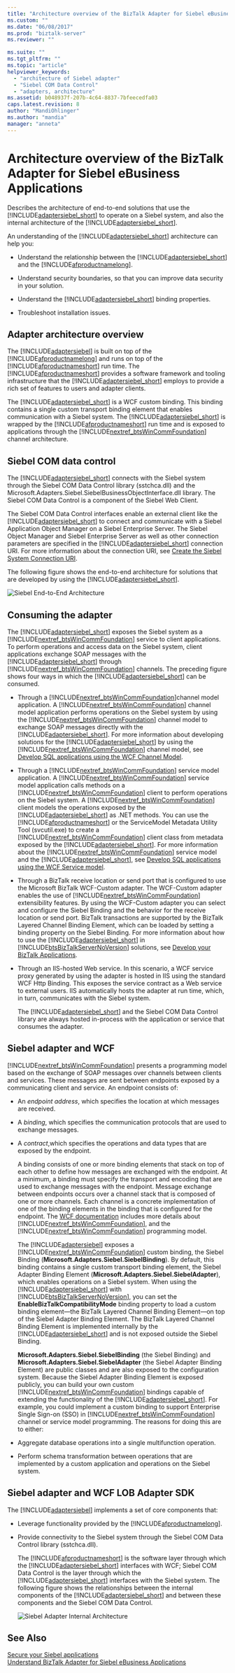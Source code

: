```yaml
---
title: "Architecture overview of the BizTalk Adapter for Siebel eBusiness Applications | Microsoft Docs"
ms.custom: ""
ms.date: "06/08/2017"
ms.prod: "biztalk-server"
ms.reviewer: ""

ms.suite: ""
ms.tgt_pltfrm: ""
ms.topic: "article"
helpviewer_keywords: 
  - "architecture of Siebel adapter"
  - "Siebel COM Data Control"
  - "adapters, architecture"
ms.assetid: b048937f-207b-4c64-8837-7bfeecedfa03
caps.latest.revision: 8
author: "MandiOhlinger"
ms.author: "mandia"
manager: "anneta"
---
```

# Architecture overview of the BizTalk Adapter for Siebel eBusiness Applications
Describes the architecture of end-to-end solutions that use the [!INCLUDE[adaptersiebel_short](../../includes/adaptersiebel-short-md.md)] to operate on a Siebel system, and also the internal architecture of the [!INCLUDE[adaptersiebel_short](../../includes/adaptersiebel-short-md.md)].  
  
 An understanding of the [!INCLUDE[adaptersiebel_short](../../includes/adaptersiebel-short-md.md)] architecture can help you:  
  
- Understand the relationship between the [!INCLUDE[adaptersiebel_short](../../includes/adaptersiebel-short-md.md)] and the [!INCLUDE[afproductnamelong](../../includes/afproductnamelong-md.md)].  
  
- Understand security boundaries, so that you can improve data security in your solution.  
  
- Understand the [!INCLUDE[adaptersiebel_short](../../includes/adaptersiebel-short-md.md)] binding properties.  
  
- Troubleshoot installation issues.  

## Adapter architecture overview
The [!INCLUDE[adaptersiebel](../../includes/adaptersiebel-md.md)] is built on top of the [!INCLUDE[afproductnamelong](../../includes/afproductnamelong-md.md)] and runs on top of the [!INCLUDE[afproductnameshort](../../includes/afproductnameshort-md.md)] run time. The [!INCLUDE[afproductnameshort](../../includes/afproductnameshort-md.md)] provides a software framework and tooling infrastructure that the [!INCLUDE[adaptersiebel_short](../../includes/adaptersiebel-short-md.md)] employs to provide a rich set of features to users and adapter clients.  
  
 The [!INCLUDE[adaptersiebel_short](../../includes/adaptersiebel-short-md.md)] is a WCF custom binding. This binding contains a single custom transport binding element that enables communication with a Siebel system. The [!INCLUDE[adaptersiebel_short](../../includes/adaptersiebel-short-md.md)] is wrapped by the [!INCLUDE[afproductnameshort](../../includes/afproductnameshort-md.md)] run time and is exposed to applications through the [!INCLUDE[nextref_btsWinCommFoundation](../../includes/nextref-btswincommfoundation-md.md)] channel architecture.  
  
## Siebel COM data control  
 The [!INCLUDE[adaptersiebel_short](../../includes/adaptersiebel-short-md.md)] connects with the Siebel system through the Siebel COM Data Control library (sstchca.dll) and the Microsoft.Adapters.Siebel.SiebelBusinessObjectInterface.dll library. The Siebel COM Data Control is a component of the Siebel Web Client. 
  
 The Siebel COM Data Control interfaces enable an external client like the [!INCLUDE[adaptersiebel_short](../../includes/adaptersiebel-short-md.md)] to connect and communicate with a Siebel Application Object Manager on a Siebel Enterprise Server. The Siebel Object Manager and Siebel Enterprise Server as well as other connection parameters are specified in the [!INCLUDE[adaptersiebel_short](../../includes/adaptersiebel-short-md.md)] connection URI. For more information about the connection URI, see [Create the Siebel System Connection URI](../../adapters-and-accelerators/adapter-siebel/create-the-siebel-system-connection-uri.md).  
  
 The following figure shows the end-to-end architecture for solutions that are developed by using the [!INCLUDE[adaptersiebel_short](../../includes/adaptersiebel-short-md.md)].  
  
 ![Siebel End&#45;to&#45;End Architecture](../../adapters-and-accelerators/adapter-siebel/media/1ae1955e-b7d7-44a0-80c1-1e835edab356.gif "1ae1955e-b7d7-44a0-80c1-1e835edab356")  
  
## Consuming the adapter  
 The [!INCLUDE[adaptersiebel_short](../../includes/adaptersiebel-short-md.md)] exposes the Siebel system as a [!INCLUDE[nextref_btsWinCommFoundation](../../includes/nextref-btswincommfoundation-md.md)] service to client applications. To perform operations and access data on the Siebel system, client applications exchange SOAP messages with the [!INCLUDE[adaptersiebel_short](../../includes/adaptersiebel-short-md.md)] through [!INCLUDE[nextref_btsWinCommFoundation](../../includes/nextref-btswincommfoundation-md.md)] channels. The preceding figure shows four ways in which the [!INCLUDE[adaptersiebel_short](../../includes/adaptersiebel-short-md.md)] can be consumed.  
  
- Through a [!INCLUDE[nextref_btsWinCommFoundation](../../includes/nextref-btswincommfoundation-md.md)]channel model application. A [!INCLUDE[nextref_btsWinCommFoundation](../../includes/nextref-btswincommfoundation-md.md)] channel model application performs operations on the Siebel system by using the [!INCLUDE[nextref_btsWinCommFoundation](../../includes/nextref-btswincommfoundation-md.md)] channel model to exchange SOAP messages directly with the [!INCLUDE[adaptersiebel_short](../../includes/adaptersiebel-short-md.md)]. For more information about developing solutions for the [!INCLUDE[adaptersiebel_short](../../includes/adaptersiebel-short-md.md)] by using the [!INCLUDE[nextref_btsWinCommFoundation](../../includes/nextref-btswincommfoundation-md.md)] channel model, see [Develop SQL applications using the WCF Channel Model](../../adapters-and-accelerators/adapter-sql/develop-sql-applications-using-the-wcf-channel-model.md).  
  
- Through a [!INCLUDE[nextref_btsWinCommFoundation](../../includes/nextref-btswincommfoundation-md.md)] service model application. A [!INCLUDE[nextref_btsWinCommFoundation](../../includes/nextref-btswincommfoundation-md.md)] service model application calls methods on a [!INCLUDE[nextref_btsWinCommFoundation](../../includes/nextref-btswincommfoundation-md.md)] client to perform operations on the Siebel system. A [!INCLUDE[nextref_btsWinCommFoundation](../../includes/nextref-btswincommfoundation-md.md)] client models the operations exposed by the [!INCLUDE[adaptersiebel_short](../../includes/adaptersiebel-short-md.md)] as .NET methods. You can use the [!INCLUDE[afproductnameshort](../../includes/afproductnameshort-md.md)] or the ServiceModel Metadata Utility Tool (svcutil.exe) to create a [!INCLUDE[nextref_btsWinCommFoundation](../../includes/nextref-btswincommfoundation-md.md)] client class from metadata exposed by the [!INCLUDE[adaptersiebel_short](../../includes/adaptersiebel-short-md.md)]. For more information about the [!INCLUDE[nextref_btsWinCommFoundation](../../includes/nextref-btswincommfoundation-md.md)] service model and the [!INCLUDE[adaptersiebel_short](../../includes/adaptersiebel-short-md.md)], see [Develop SQL applications using the WCF Service model](../../adapters-and-accelerators/adapter-sql/develop-sql-applications-using-the-wcf-service-model.md).  
  
- Through a BizTalk receive location or send port that is configured to use the Microsoft BizTalk WCF-Custom adapter. The WCF-Custom adapter enables the use of [!INCLUDE[nextref_btsWinCommFoundation](../../includes/nextref-btswincommfoundation-md.md)] extensibility features. By using the WCF-Custom adapter you can select and configure the Siebel Binding and the behavior for the receive location or send port. BizTalk transactions are supported by the BizTalk Layered Channel Binding Element, which can be loaded by setting a binding property on the Siebel Binding. For more information about how to use the [!INCLUDE[adaptersiebel_short](../../includes/adaptersiebel-short-md.md)] in [!INCLUDE[btsBizTalkServerNoVersion](../../includes/btsbiztalkservernoversion-md.md)] solutions, see [Develop your BizTalk Applications](../../core/develop-your-biztalk-applications.md).
  
- Through an IIS-hosted Web service. In this scenario, a WCF service proxy generated by using the adapter is hosted in IIS using the standard WCF Http Binding. This exposes the service contract as a Web service to external users. IIS automatically hosts the adapter at run time, which, in turn, communicates with the Siebel system.  
  
  The [!INCLUDE[adaptersiebel_short](../../includes/adaptersiebel-short-md.md)] and the Siebel COM Data Control library are always hosted in-process with the application or service that consumes the adapter.  
  
## Siebel adapter and WCF  
 [!INCLUDE[nextref_btsWinCommFoundation](../../includes/nextref-btswincommfoundation-md.md)] presents a programming model based on the exchange of SOAP messages over channels between clients and services. These messages are sent between endpoints exposed by a communicating client and service. An endpoint consists of:  
  
- An *endpoint address*, which specifies the location at which messages are received.  
  
- A *binding*, which specifies the communication protocols that are used to exchange messages.  
  
- A *contract*,which specifies the operations and data types that are exposed by the endpoint.  
  
  A binding consists of one or more binding elements that stack on top of each other to define how messages are exchanged with the endpoint. At a minimum, a binding must specify the transport and encoding that are used to exchange messages with the endpoint. Message exchange between endpoints occurs over a channel stack that is composed of one or more channels. Each channel is a concrete implementation of one of the binding elements in the binding that is configured for the endpoint. The [WCF documentation](http://go.microsoft.com/fwlink/?LinkID=196850) includes more details about [!INCLUDE[nextref_btsWinCommFoundation](../../includes/nextref-btswincommfoundation-md.md)], and the [!INCLUDE[nextref_btsWinCommFoundation](../../includes/nextref-btswincommfoundation-md.md)] programming model.  
  
  The [!INCLUDE[adaptersiebel](../../includes/adaptersiebel-md.md)] exposes a [!INCLUDE[nextref_btsWinCommFoundation](../../includes/nextref-btswincommfoundation-md.md)] custom binding, the Siebel Binding (**Microsoft.Adapters.Siebel.SiebelBinding**). By default, this binding contains a single custom transport binding element, the Siebel Adapter Binding Element (**Microsoft.Adapters.Siebel.SiebelAdapter**), which enables operations on a Siebel system. When using the [!INCLUDE[adaptersiebel_short](../../includes/adaptersiebel-short-md.md)] with [!INCLUDE[btsBizTalkServerNoVersion](../../includes/btsbiztalkservernoversion-md.md)], you can set the **EnableBizTalkCompatibilityMode** binding property to load a custom binding element—the BizTalk Layered Channel Binding Element—on top of the Siebel Adapter Binding Element. The BizTalk Layered Channel Binding Element is implemented internally by the [!INCLUDE[adaptersiebel_short](../../includes/adaptersiebel-short-md.md)] and is not exposed outside the Siebel Binding.  
  
  **Microsoft.Adapters.Siebel.SiebelBinding** (the Siebel Binding) and **Microsoft.Adapters.Siebel.SiebelAdapter** (the Siebel Adapter Binding Element) are public classes and are also exposed to the configuration system. Because the Siebel Adapter Binding Element is exposed publicly, you can build your own custom [!INCLUDE[nextref_btsWinCommFoundation](../../includes/nextref-btswincommfoundation-md.md)] bindings capable of extending the functionality of the [!INCLUDE[adaptersiebel_short](../../includes/adaptersiebel-short-md.md)]. For example, you could implement a custom binding to support Enterprise Single Sign-on (SSO) in [!INCLUDE[nextref_btsWinCommFoundation](../../includes/nextref-btswincommfoundation-md.md)] channel or service model programming. The reasons for doing this are to either:  
  
- Aggregate database operations into a single multifunction operation.  
  
- Perform schema transformation between operations that are implemented by a custom application and operations on the Siebel system.  

## Siebel adapter and WCF LOB Adapter SDK

The [!INCLUDE[adaptersiebel](../../includes/adaptersiebel-md.md)] implements a set of core components that:  
  
- Leverage functionality provided by the [!INCLUDE[afproductnamelong](../../includes/afproductnamelong-md.md)].  
  
- Provide connectivity to the Siebel system through the Siebel COM Data Control library (sstchca.dll).  
  
  The [!INCLUDE[afproductnameshort](../../includes/afproductnameshort-md.md)] is the software layer through which the [!INCLUDE[adaptersiebel_short](../../includes/adaptersiebel-short-md.md)] interfaces with WCF; Siebel COM Data Control is the layer through which the [!INCLUDE[adaptersiebel_short](../../includes/adaptersiebel-short-md.md)] interfaces with the Siebel system. The following figure shows the relationships between the internal components of the [!INCLUDE[adaptersiebel_short](../../includes/adaptersiebel-short-md.md)] and between these components and the Siebel COM Data Control.  
  
  ![Siebel Adapter Internal Architecture](../../adapters-and-accelerators/adapter-siebel/media/e4accea7-86b2-4f2a-937a-edff7e1100ec.gif "e4accea7-86b2-4f2a-937a-edff7e1100ec")
   
## See Also  
 [Secure your Siebel applications](../../adapters-and-accelerators/adapter-siebel/secure-your-siebel-applications.md)  
 [Understand BizTalk Adapter for Siebel eBusiness Applications](../../adapters-and-accelerators/adapter-siebel/understand-biztalk-adapter-for-siebel-ebusiness-applications.md)